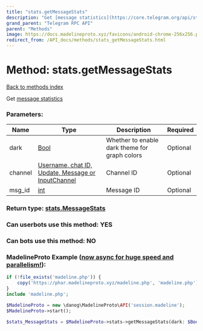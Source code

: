 ```yaml
---
title: "stats.getMessageStats"
description: "Get [message statistics](https://core.telegram.org/api/stats)"
grand_parent: "Telegram RPC API"
parent: "Methods"
image: https://docs.madelineproto.xyz/favicons/android-chrome-256x256.png
redirect_from: /API_docs/methods/stats_getMessageStats.html
---
```

# Method: stats.getMessageStats
[Back to methods index](index.html)



Get [message statistics](https://core.telegram.org/api/stats)

### Parameters:

| Name     |    Type       | Description | Required |
|----------|---------------|-------------|----------|
|dark|[Bool](/API_docs/types/Bool.html) | Whether to enable dark theme for graph colors | Optional|
|channel|[Username, chat ID, Update, Message or InputChannel](/API_docs/types/InputChannel.html) | Channel ID | Optional|
|msg\_id|[int](/API_docs/types/int.html) | Message ID | Optional|


### Return type: [stats.MessageStats](/API_docs/types/stats.MessageStats.html)

### Can userbots use this method: **YES**

### Can bots use this method: **NO**


### MadelineProto Example ([now async for huge speed and parallelism!](https://docs.madelineproto.xyz/docs/ASYNC.html)):


```php
if (!file_exists('madeline.php')) {
    copy('https://phar.madelineproto.xyz/madeline.php', 'madeline.php');
}
include 'madeline.php';

$MadelineProto = new \danog\MadelineProto\API('session.madeline');
$MadelineProto->start();

$stats_MessageStats = $MadelineProto->stats->getMessageStats(dark: $Bool, channel: $InputChannel, msg_id: $int, );
```

